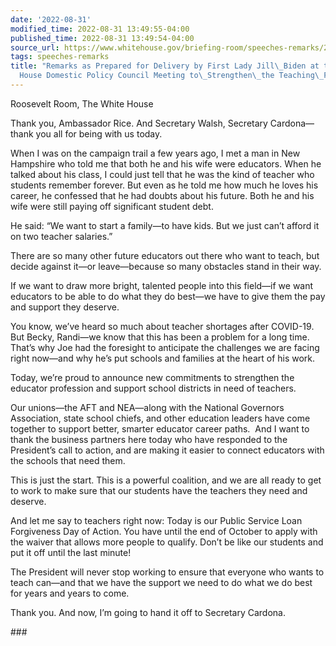 ```yaml
---
date: '2022-08-31'
modified_time: 2022-08-31 13:49:55-04:00
published_time: 2022-08-31 13:49:54-04:00
source_url: https://www.whitehouse.gov/briefing-room/speeches-remarks/2022/08/31/remarks-as-prepared-for-delivery-by-first-lady-jill-biden-at-the-white-house-domestic-policy-council-meeting-to-strengthen-the-teaching-profession/
tags: speeches-remarks
title: "Remarks as Prepared for Delivery by First Lady Jill\_Biden at the White\_\
  House Domestic Policy Council Meeting to\_Strengthen\_the Teaching\_Profession"
---
```

 
Roosevelt Room, The White House

Thank you, Ambassador Rice. And Secretary Walsh, Secretary Cardona—thank
you all for being with us today.  
  
When I was on the campaign trail a few years ago, I met a man in New
Hampshire who told me that both he and his wife were educators. When he
talked about his class, I could just tell that he was the kind of
teacher who students remember forever. But even as he told me how much
he loves his career, he confessed that he had doubts about his future.
Both he and his wife were still paying off significant student debt.  
  
He said: “We want to start a family—to have kids. But we just can’t
afford it on two teacher salaries.”  
  
There are so many other future educators out there who want to teach,
but decide against it—or leave—because so many obstacles stand in their
way.  
  
If we want to draw more bright, talented people into this field—if we
want educators to be able to do what they do best—we have to give them
the pay and support they deserve.   
  
You know, we’ve heard so much about teacher shortages after COVID-19.
But Becky, Randi—we know that this has been a problem for a long time.
That’s why Joe had the foresight to anticipate the challenges we are
facing right now—and why he’s put schools and families at the heart of
his work.  
  
Today, we’re proud to announce new commitments to strengthen the
educator profession and support school districts in need of teachers.
   
  
Our unions—the AFT and NEA—along with the National Governors
Association, state school chiefs, and other education leaders have come
together to support better, smarter educator career paths.  And I want
to thank the business partners here today who have responded to the
President’s call to action, and are making it easier to connect
educators with the schools that need them.  
  
This is just the start. This is a powerful coalition, and we are all
ready to get to work to make sure that our students have the teachers
they need and deserve.  
  
And let me say to teachers right now: Today is our Public Service Loan
Forgiveness Day of Action. You have until the end of October to apply
with the waiver that allows more people to qualify. Don’t be like our
students and put it off until the last minute!  
  
The President will never stop working to ensure that everyone who wants
to teach can—and that we have the support we need to do what we do best
for years and years to come.    
  
Thank you. And now, I’m going to hand it off to Secretary Cardona.  

\###
